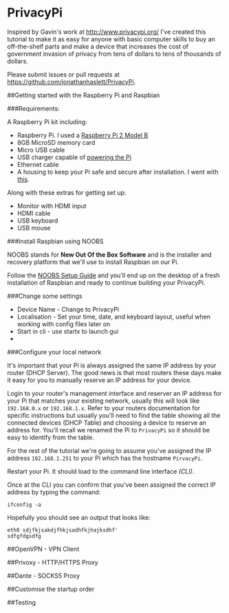 # PrivacyPi

Inspired by Gavin's work at http://www.privacypi.org/ I've created this tutorial to make it as easy for anyone with basic computer skills to buy an off-the-shelf parts and make a device that increases the cost of government invasion of privacy from tens of dollars to tens of thousands of dollars.

Please submit issues or pull requests at https://github.com/jonathanhaslett/PrivacyPi.

##Getting started with the Raspberry Pi and Raspbian

###Requirements:

A Raspberry Pi kit including:
* Raspberry Pi. I used a [Raspberry Pi 2 Model B](https://www.raspberrypi.org/products/raspberry-pi-2-model-b/)
* 8GB MicroSD memory card
* Micro USB cable
* USB charger capable of [powering the Pi](https://google.com/)
* Ethernet cable
* A housing to keep your Pi safe and secure after installation. I went with [this](https://google.com/).

Along with these extras for getting set up:
* Monitor with HDMI input
* HDMI cable
* USB keyboard
* USB mouse

###Install Raspbian using NOOBS

NOOBS stands for **New Out Of the Box Software** and is the installer and recovery platform that we'll use to install Raspbian on our Pi.

Follow the [NOOBS Setup Guide](https://www.raspberrypi.org/help/noobs-setup/) and you'll end up on the desktop of a fresh installation of Raspbian and ready to continue building your PrivacyPi.

###Change some settings

* Device Name - Change to PrivacyPi
* Localisation - Set your time, date, and keyboard layout, useful when working with config files later on
* Start in cli - use startx to launch gui
* 

###Configure your local network

It's important that your Pi is always assigned the same IP address by your router (DHCP Server). The good news is that most routers these days make it easy for you to manually reserve an IP address for your device. 

Login to your router's management interface and reserver an IP address for your Pi that matches your existing network, usually this will look like ```192.168.0.x``` or ```192.168.1.x```. Refer to your routers documentation for specific instructions but usually you'll need to find the table showing all the connected devices (DHCP Table) and choosing a device to reserve an address for. You'll recall we renamed the Pi to ```PrivacyPi``` so it should be easy to identify from the table.

For the rest of the tutorial we're going to assume you've assigned the IP address ```192.168.1.251``` to your Pi which has the hostname ```PirvacyPi```.

Restart your Pi. It should load to the command line interface *(CLI)*. 

Once at the CLI you can confirm that you've been assigned the correct IP address by typing the command:

	ifconfig -a

Hopefully you should see an output that looks like:

	eth0 sdjfkjsakdjfhkjsadhfkjhajksdhf'
	sdfgfdgsdfg
	



##OpenVPN - VPN Client

##Privoxy - HTTP/HTTPS Proxy

##Dante - SOCKS5 Proxy

##Customise the startup order

##Testing